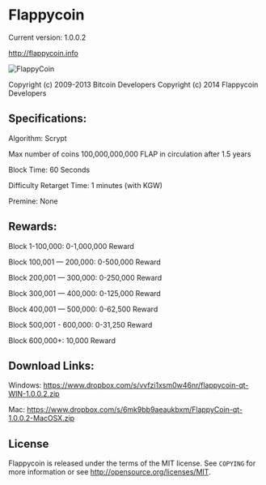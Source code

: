 Flappycoin 
================================

Current version: 1.0.0.2

http://flappycoin.info

![FlappyCoin](http://i.imgur.com/wclOei4.png)

Copyright (c) 2009-2013 Bitcoin Developers
Copyright (c) 2014 Flappycoin Developers

Specifications:
---------------
Algorithm: Scrypt

Max number of coins 100,000,000,000 FLAP in circulation after 1.5 years

Block Time: 60 Seconds

Difficulty Retarget Time: 1 minutes (with KGW)

Premine: None


Rewards:
---------------
Block 1-100,000: 0-1,000,000 Reward

Block 100,001 — 200,000: 0-500,000 Reward

Block 200,001 — 300,000: 0-250,000 Reward

Block 300,001 — 400,000: 0-125,000 Reward

Block 400,001 — 500,000: 0-62,500 Reward

Block 500,001 - 600,000: 0-31,250 Reward

Block 600,000+: 10,000 Reward


Download Links:
----------------
Windows: https://www.dropbox.com/s/vvfzi1xsm0w46nr/flappycoin-qt-WIN-1.0.0.2.zip

Mac: https://www.dropbox.com/s/6mk9bb9aeaukbxm/FlappyCoin-qt-1.0.0.2-MacOSX.zip

License
-------

Flappycoin is released under the terms of the MIT license. See `COPYING` for more
information or see http://opensource.org/licenses/MIT.

